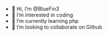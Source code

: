 - 👋 Hi, I’m @BlueFin3
- 👀 I’m interested in coding
- 🌱 I’m currently learning php
- 💞️ I’m looking to collaborate on Github
<!---
BlueFin3/BlueFin3 is a ✨ special ✨ repository because its `README.md` (this file) appears on your GitHub profile.
You can click the Preview link to take a look at your changes.
--->
